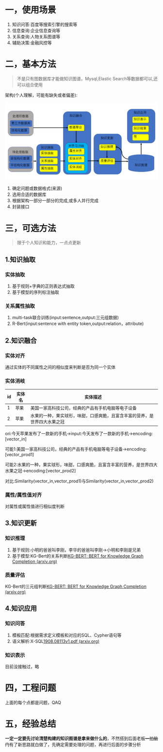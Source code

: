 ##
# 一，使用场景

1. 知识问答:百度等搜索引擎的搜索等
2. 信息查询:企业信息查询等
3. 关系查询:人物关系图谱等
4. 辅助决策:金融风控等

# 二，基本方法

> 不是只有图数据库才能做知识图谱，Mysql,Elastic Search等数据都可以,还可以组合使用

架构(个人理解，可能有缺失或者偏差):

![图谱架构](./NLP_img/图谱架构.png)

1. 确定问题或数据格式(来源)
2. 选用合适的数据库
3. 根据架构一部分一部分的完成,或多人并行完成
4. 封装接口

# 三，可选方法

> 限于个人知识和能力，一点点更新

## 1.知识抽取

### 实体抽取

1. 基于规则+字典的正则表达式抽取
2. 基于模型的序列标注抽取

### 关系属性抽取

1. multi-task联合训练(input:sentence,output:三元组数据)
2. R-Bert(input:sentence with entity token,output:relation，attribute)

## 2.知识融合

### 实体对齐

通过实体的不同属性之间的相似度来判断是否为同一个实体

### 实体消岐


| id | 实体名 | 实体描述                                                                   |
| ---- | -------- | ---------------------------------------------------------------------------- |
| 1  | 苹果   | 美国一家高科技公司，经典的产品有手机电脑等电子设备                         |
| 2  | 苹果   | 水果的一种，果实球形，味甜，口感爽脆，且富含丰富的营养，是世界四大水果之冠 |

ori:今天苹果发布了一款新的手机->input:今天发布了一款新的手机->encoding:[vector_in]

可能1:美国一家高科技公司，经典的产品有手机电脑等电子设备->encoding:[vector_prod1]

可能2:水果的一种，果实球形，味甜，口感爽脆，且富含丰富的营养，是世界四大水果之冠->encoding:[vector_prod2]

对比:Similarity(vector_in,vector_prod1)与Similarity(vector_in,vector_prod2)

### 属性/属性值对齐

对属性或属性值进行相似度判断

## 3.知识更新

### 知识推理

1. 基于规则:小明的爸爸叫李刚，李华的爸爸叫李刚->小明和李刚是兄弟
2. 基于模型:KG-Bert的关系判断[KG-BERT: BERT for Knowledge Graph Completion (arxiv.org)](https://arxiv.org/pdf/1909.03193.pdf)

### 质量评估

KG-Bert的三元组判断[KG-BERT: BERT for Knowledge Graph Completion (arxiv.org)](https://arxiv.org/pdf/1909.03193.pdf)

## 4.知识应用

### 知识问答

1. 模板匹配:根据需求定义模板和对应的SQL、Cypher语句等
2. 语义解析:X-SQL[1908.08113v1.pdf (arxiv.org)](https://arxiv.org/pdf/1908.08113v1.pdf)

### 知识表示

目前没接触过，略

# 四，工程问题

上面的每个点都是问题，QAQ

# 五，经验总结

**一定一定要先讨论清楚构建的知识图谱是拿来做什么的**，不然搭到后面老板~~一拍脑门~~有了新思路就白做了，先确定需要处理的问题，再进行后面的步骤分析
